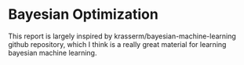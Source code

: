# Bayesian Optimization

This report is largely inspired by krasserm/bayesian-machine-learning github repository, which I think is a really great material for learning bayesian machine learning.  
